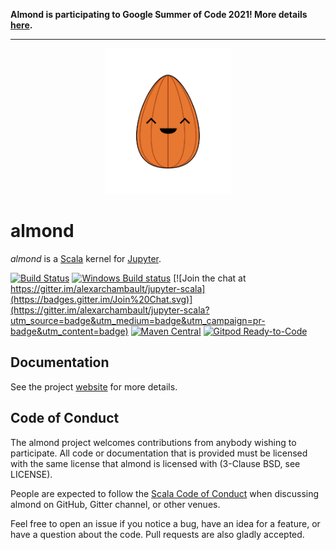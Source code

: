 **Almond is participating to Google Summer of Code 2021! More details [here](https://github.com/almond-sh/almond/issues/770).**

***

<div align="center">
<img src="docs/website/static/logos/impure-logos-almond-0.svg" alt="logo" width="40%">
</div>

# almond

*almond* is a [Scala](https://scala-lang.org) kernel for [Jupyter](https://jupyter.org).

[![Build Status](https://travis-ci.org/almond-sh/almond.svg?branch=master)](https://travis-ci.org/almond-sh/almond)
[![Windows Build status](https://ci.appveyor.com/api/projects/status/4xg2mrvnttcxr4e8/branch/master?svg=true)](https://ci.appveyor.com/project/alexarchambault/almond/branch/master)
[![Join the chat at https://gitter.im/alexarchambault/jupyter-scala](https://badges.gitter.im/Join%20Chat.svg)](https://gitter.im/alexarchambault/jupyter-scala?utm_source=badge&utm_medium=badge&utm_campaign=pr-badge&utm_content=badge)
[![Maven Central](https://img.shields.io/maven-central/v/sh.almond/kernel_2.12.svg)](https://maven-badges.herokuapp.com/maven-central/sh.almond/kernel_2.12)
[![Gitpod Ready-to-Code](https://img.shields.io/badge/Gitpod-ready--to--code-blue?logo=gitpod)](https://gitpod.io/#https://github.com/almond-sh/almond)

## Documentation

See the project [website](https://almond.sh) for more details.

## Code of Conduct

The almond project welcomes contributions from anybody wishing to participate.
All code or documentation that is provided must be licensed with the same
license that almond is licensed with (3-Clause BSD, see LICENSE).

People are expected to follow the [Scala Code of Conduct](https://www.scala-lang.org/conduct)
when discussing almond on GitHub, Gitter channel, or other venues.

Feel free to open an issue if you notice a bug, have an idea for a feature, or have a question about the code. Pull requests are also gladly accepted.
